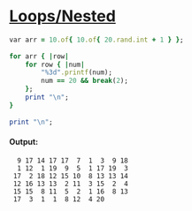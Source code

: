 [1]: http://rosettacode.org/wiki/Loops/Nested

# [Loops/Nested][1]

```ruby
var arr = 10.of{ 10.of{ 20.rand.int + 1 } };
 
for arr { |row|
    for row { |num|
        "%3d".printf(num);
        num == 20 && break(2);
    };
    print "\n";
}
 
print "\n";
```

#### Output:
```
  9 17 14 17 17  7  1  3  9 18
  1 12  1 19  9  5  1 17 19  3
 17  2 18 12 15 10  8 13 13 14
 12 16 13 13  2 11  3 15  2  4
 15 15  8 11  5  2  1 16  8 13
 17  3  1  1  8 12  4 20
```